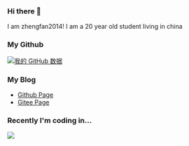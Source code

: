 ### Hi there 👋
  I am zhengfan2014! I am a 20 year old student living in china

### My Github
[![我的 GitHub 数据](https://github-readme-stats.vercel.app/api?username=zhengfan2014)]()

### My Blog
 - [Github Page](https://zhengfan2014.github.io/)
 - [Gitee Page](https://zhengfan2014.gitee.io/)

### Recently I'm coding in...
[![](https://codestats-readme.wegfan.cn/history-graph/zhengfan2014?width=850&height=300&timezone=08:00&history_days=20&max_languages=12&language_colors=["3e4053","f15854","5da5da","faa43a","60bd68","f17cb0","b2912f","00897b","b276b2","ffc0cb","cddc39","7e57c2","bdbdbd"])](https://codestats.net/users/zhengfan2014)
